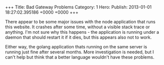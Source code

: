 +++
Title: Bad Gateway Problems
Category: 1
Hero: 
Publish: 2013-01-01 18:27:02.395186 +0000 +0000
+++

There appear to be some major issues with the node application that runs this website. It crashes after some time, without a visible stack trace or anything. I'm not sure why this happens - the application is running under a daemon that should restart it if it dies, but this appears also not to work.

Either way, the golang application thats running on the same server is running just fine after several months. More investigation is needed, but I can't help but think that a better language wouldn't have these problems.